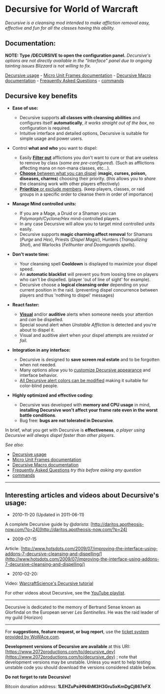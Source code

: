 Decursive for World of Warcraft
===============================

*Decursive is a cleansing mod intended to make affliction removal easy, effective and fun for all the classes having this ability.*

Documentation:
--------------

**NOTE: Type /DECURSIVE to open the configuration panel.**
*Decursive's options are not directly available in the "Interface" panel due to ongoing tainting issues Blizzard is not willing to fix.*

[Decursive usage][user-actions] - [Micro Unit Frames documentation][MUFs] - [Decursive Macro documentation][mouse-over macro] - [Frequently Asked Questions][FAQ] - [commands][]

Decursive key benefits
----------------------

- **Ease of use:**

    -	Decursive supports **all classes with cleansing abilities** and configures itself **automatically**,
        *it works straight out of the box*, no configuration is required.
    -	Intuitive interface and detailed options, Decursive is suitable for simple usage and power users.

- Control **what and who** you want to dispel:

    -   Easily [**Filter out**][filteropts] afflictions you don't want to cure or that are useless to remove by class (*some are pre-configured*).
	(Such as afflictions affecting mana on non-mana classes, etc...).
    -   [**Choose** between what you can dispel][cureopts] (**magic, curses, poison, diseases, charms**) choosing their priority.
	(this allows you to *share* the cleansing work with other players effectively)
    -   [**Prioritize** or exclude members][prioskipopts].
	(keep players, classes, or raid groups in a specific order to cleanse them in order of importance)

- **Manage Mind controlled units:**

    -   If you are a Mage, a Druid or a Shaman you can *Polymorph/Cyclone/Hex* mind-controlled players.
    -	In any case Decursive will allow you to target mind controlled units easily.
    -	Decursive supports **magic charming affect removal** for Shamans (*Purge* and *Hex*), Priests (*Dispel Magic*),
	Hunters (*Tranquilizing Shot*), and Warlocks (*Fellhunter and Doomguards spells*).

- **Don't waste time:**

    -   Your cleansing spell **Cooldown** is displayed to maximize your dispel speed.
    -   An **automatic blacklist** will prevent you from loosing time on players who can't be dispelled.
	(player 'out of line of sight' for example).
    -	Decursive choose a **logical cleansing order** depending on your current position in the raid.
	(preventing dispel concurrence between players and thus 'nothing to dispel' messages)

- **React faster:**

    -   [**Visual**][curseexemple1] and/or **auditive** alerts when someone needs your attention and *can* be dispelled.
    -   Special sound alert when *Unstable Affliction* is detected and you're about to dispel it.
    -   Visual and auditive alert when your dispel attempts are *resisted or fail*.

- **Integration in any interface:**

    -	Decursive is designed to **save screen real estate** and to be forgotten when not needed.
    -	Many options allow you to [customize Decursive appearance][mufsdisplayopts] and interface behavior.
    -	[All Decursive alert colors can be modified][mufscolors] making it suitable for color-blind people.

- **Highly optimized and effective coding:**

    -	Decursive was developed with **memory and CPU usage** in mind, **installing Decursive won't affect your frame rate even in the worst battle conditions**.
    -   Bug free: **bugs are not tolerated in Decursive**.


In brief, what you get with Decursive is **effectiveness**, *a player using Decursive will always dispel faster than other players*.


*See also:*

- [Decursive usage][user-actions]
- [Micro Unit Frames documentation][MUFs]
- [Decursive Macro documentation][mouse-over macro]
- [Frequently Asked Questions][FAQ] *try this before asking any question*
- [commands][]


********************************************************
Interesting articles and videos about Decursive's usage:
--------------------------------------------------------

- 2010-11-20 (Updated in 2011-06-11)

A complete Decursive guide by @_darista_: [http://daritos.apotheosis-now.com/?p=24](http://daritos.apotheosis-now.com/?p=24)

- 2009-07-15

Article: [http://www.hotsdots.com/2009/07/improving-the-interface-using-addons-7-decursive-cleansing-and-dispelling/](http://www.hotsdots.com/2009/07/improving-the-interface-using-addons-7-decursive-cleansing-and-dispelling/)


- 2010-02-20:

Video: [WarcraftScience's Decursive tutorial][GoodYoutube1]

For other videos about Decursive, see the [YouTube playlist][youtubeplaylist].


******************************************


Decursive is dedicated to the memory of Bertrand Sense known as Glorfindal on
the European server *Les Sentinelles*.
He was the raid leader of my guild (Horizon)

******************************************

For **suggestions, feature request, or bug report**, use the [ticket system
provided by WoWAce.com](https://www.wowace.com/projects/decursive/tickets/).

**Development versions of Decursive are available** at this URI: [https://www.2072productions.com/to/decursive_dev](https://www.2072productions.com/to/decursive_dev) ; note that development versions may be unstable.
Unless you want to help testing unstable code you should download the versions considered stable below.

**Do not forget to rate Decursive!**

Bitcoin donation address: **1LEHZuPsiHN4hM3H3Gru5xKmDgCj867eFX**


[MUFs]: https://www.wowace.com/projects/decursive/pages/main/mufs "Micro Unit Frames"
[MUF]: https://www.wowace.com/projects/decursive/pages/main/mufs "Micro Unit Frame"
[FAQ]: https://www.wowace.com/projects/decursive/pages/main/faq "F.A.Q section"
[mouse-over macro]: https://www.wowace.com/projects/decursive/pages/main/macro "Decursive's mouse-over macro documentation"
[commands]: https://www.wowace.com/projects/decursive/pages/main/commands "Command lines"
[user-actions]: https://www.wowace.com/projects/decursive/pages/main/user-actions "Decursive, user possible actions"
[dev]: https://www.2072productions.com/to/decursive_dev
[ticket]: https://www.wowace.com/addons/decursive/tickets/

[cureopts]: https://www.wowace.com/addons/decursive/images/12-decursives-option-panels-curing/
[filteropts]: https://www.wowace.com/addons/decursive/images/11-decursives-option-panels-affliction-filtering/
[prioskipopts]: https://www.wowace.com/addons/decursive/images/22-priority-and-skip-list-management-interface/
[curseexemple1]: https://www.wowace.com/addons/decursive/images/7-curse-affliction-1/
[mufsdisplayopts]: https://www.wowace.com/addons/decursive/images/19-decursives-option-panels-mufs-display/
[mufscolors]: https://www.wowace.com/addons/decursive/images/18-decursives-option-panels-mufs-colors/
[mufsmousebuttons]: https://www.wowace.com/addons/decursive/images/20-decursives-option-panels-mufs-mouse-buttons/
[generalopts]: https://www.wowace.com/addons/decursive/images/13-decursives-option-panels-general/
[livelistopts]: https://www.wowace.com/addons/decursive/images/14-decursives-option-panels-live-list/
[mufshandle]: https://www.wowace.com/addons/decursive/images/23-micro-unit-frames-handle/
[decursivebar]: https://www.wowace.com/addons/decursive/images/24-decursives-bar/
[messagesopts]: https://www.wowace.com/addons/decursive/images/16-decursives-option-panels-messages/

[youtubeplaylist]: https://www.youtube.com/view_play_list?p=BAC83C82EDE3FD24
[GoodYoutube1]: https://www.youtube.com/watch?v=Q0OqxD3Svqo

